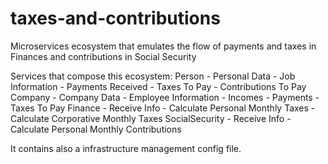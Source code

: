 # taxes-and-contributions
Microservices ecosystem that emulates the flow of payments and taxes in Finances and contributions in Social Security

Services that compose this ecosystem:
Person
	- Personal Data
	- Job Information
	- Payments Received
	- Taxes To Pay
	- Contributions To Pay
Company
	- Company Data
	- Employee Information
	- Incomes
	- Payments
	- Taxes To Pay
Finance
	- Receive Info
	- Calculate Personal Monthly Taxes
	- Calculate Corporative Monthly Taxes
SocialSecurity
	- Receive Info
	- Calculate Personal Monthly Contributions

It contains also a infrastructure management config file.

